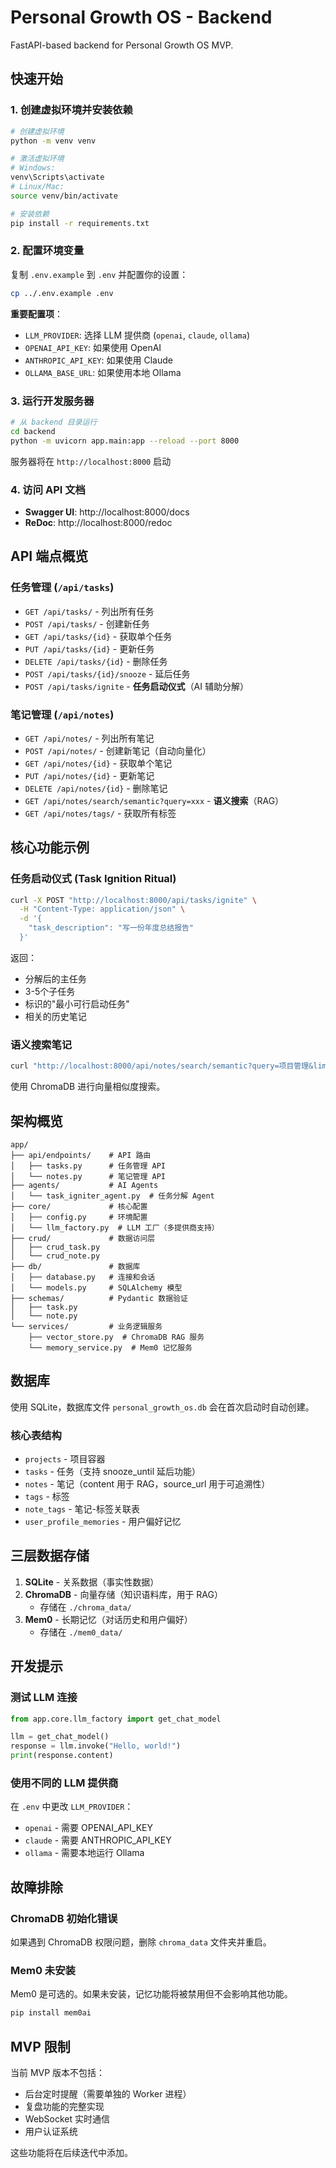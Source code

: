 # Personal Growth OS - Backend

FastAPI-based backend for Personal Growth OS MVP.

## 快速开始

### 1. 创建虚拟环境并安装依赖

```bash
# 创建虚拟环境
python -m venv venv

# 激活虚拟环境
# Windows:
venv\Scripts\activate
# Linux/Mac:
source venv/bin/activate

# 安装依赖
pip install -r requirements.txt
```

### 2. 配置环境变量

复制 `.env.example` 到 `.env` 并配置你的设置：

```bash
cp ../.env.example .env
```

**重要配置项**：
- `LLM_PROVIDER`: 选择 LLM 提供商 (`openai`, `claude`, `ollama`)
- `OPENAI_API_KEY`: 如果使用 OpenAI
- `ANTHROPIC_API_KEY`: 如果使用 Claude
- `OLLAMA_BASE_URL`: 如果使用本地 Ollama

### 3. 运行开发服务器

```bash
# 从 backend 目录运行
cd backend
python -m uvicorn app.main:app --reload --port 8000
```

服务器将在 `http://localhost:8000` 启动

### 4. 访问 API 文档

- **Swagger UI**: http://localhost:8000/docs
- **ReDoc**: http://localhost:8000/redoc

## API 端点概览

### 任务管理 (`/api/tasks`)

- `GET /api/tasks/` - 列出所有任务
- `POST /api/tasks/` - 创建新任务
- `GET /api/tasks/{id}` - 获取单个任务
- `PUT /api/tasks/{id}` - 更新任务
- `DELETE /api/tasks/{id}` - 删除任务
- `POST /api/tasks/{id}/snooze` - 延后任务
- `POST /api/tasks/ignite` - **任务启动仪式**（AI 辅助分解）

### 笔记管理 (`/api/notes`)

- `GET /api/notes/` - 列出所有笔记
- `POST /api/notes/` - 创建新笔记（自动向量化）
- `GET /api/notes/{id}` - 获取单个笔记
- `PUT /api/notes/{id}` - 更新笔记
- `DELETE /api/notes/{id}` - 删除笔记
- `GET /api/notes/search/semantic?query=xxx` - **语义搜索**（RAG）
- `GET /api/notes/tags/` - 获取所有标签

## 核心功能示例

### 任务启动仪式 (Task Ignition Ritual)

```bash
curl -X POST "http://localhost:8000/api/tasks/ignite" \
  -H "Content-Type: application/json" \
  -d '{
    "task_description": "写一份年度总结报告"
  }'
```

返回：
- 分解后的主任务
- 3-5个子任务
- 标识的"最小可行启动任务"
- 相关的历史笔记

### 语义搜索笔记

```bash
curl "http://localhost:8000/api/notes/search/semantic?query=项目管理&limit=5"
```

使用 ChromaDB 进行向量相似度搜索。

## 架构概览

```
app/
├── api/endpoints/    # API 路由
│   ├── tasks.py      # 任务管理 API
│   └── notes.py      # 笔记管理 API
├── agents/           # AI Agents
│   └── task_igniter_agent.py  # 任务分解 Agent
├── core/             # 核心配置
│   ├── config.py     # 环境配置
│   └── llm_factory.py  # LLM 工厂（多提供商支持）
├── crud/             # 数据访问层
│   ├── crud_task.py
│   └── crud_note.py
├── db/               # 数据库
│   ├── database.py   # 连接和会话
│   └── models.py     # SQLAlchemy 模型
├── schemas/          # Pydantic 数据验证
│   ├── task.py
│   └── note.py
└── services/         # 业务逻辑服务
    ├── vector_store.py  # ChromaDB RAG 服务
    └── memory_service.py  # Mem0 记忆服务
```

## 数据库

使用 SQLite，数据库文件 `personal_growth_os.db` 会在首次启动时自动创建。

### 核心表结构

- `projects` - 项目容器
- `tasks` - 任务（支持 snooze_until 延后功能）
- `notes` - 笔记（content 用于 RAG，source_url 用于可追溯性）
- `tags` - 标签
- `note_tags` - 笔记-标签关联表
- `user_profile_memories` - 用户偏好记忆

## 三层数据存储

1. **SQLite** - 关系数据（事实性数据）
2. **ChromaDB** - 向量存储（知识语料库，用于 RAG）
   - 存储在 `./chroma_data/`
3. **Mem0** - 长期记忆（对话历史和用户偏好）
   - 存储在 `./mem0_data/`

## 开发提示

### 测试 LLM 连接

```python
from app.core.llm_factory import get_chat_model

llm = get_chat_model()
response = llm.invoke("Hello, world!")
print(response.content)
```

### 使用不同的 LLM 提供商

在 `.env` 中更改 `LLM_PROVIDER`：
- `openai` - 需要 OPENAI_API_KEY
- `claude` - 需要 ANTHROPIC_API_KEY
- `ollama` - 需要本地运行 Ollama

## 故障排除

### ChromaDB 初始化错误

如果遇到 ChromaDB 权限问题，删除 `chroma_data` 文件夹并重启。

### Mem0 未安装

Mem0 是可选的。如果未安装，记忆功能将被禁用但不会影响其他功能。

```bash
pip install mem0ai
```

## MVP 限制

当前 MVP 版本不包括：
- 后台定时提醒（需要单独的 Worker 进程）
- 复盘功能的完整实现
- WebSocket 实时通信
- 用户认证系统

这些功能将在后续迭代中添加。
